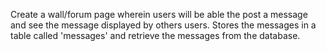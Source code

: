 Create a wall/forum page wherein users will be able the post a message and see the message displayed by others users. Stores the messages in a table called 'messages' and retrieve the messages from the database.
